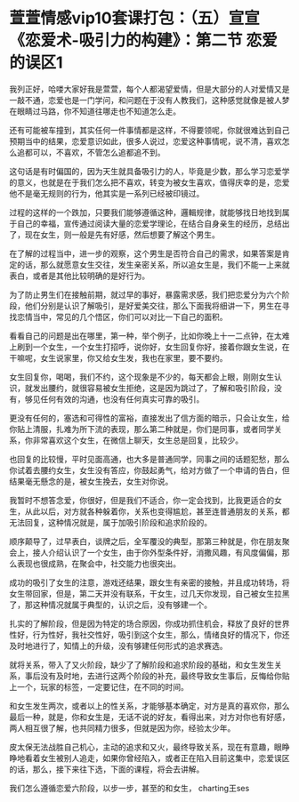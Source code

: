 # 萱萱情感vip10套课打包：（五）宣宣《恋爱术-吸引力的构建》：第二节 恋爱的误区1

我列正好，哈喽大家好我是萱萱，每个人都渴望爱情，但是大部分的人对爱情又是一敲不通，恋爱也是一门学问，和问题在于没有人教我们，这种感觉就像是被人梦在眼睛过马路，你不知道往哪走也不知道怎么走。

还有可能被车撞到，其实任何一件事情都是这样，不得要领呢，你就很难达到自己预期当中的结果，恋爱意识如此，很多人说过，恋爱这种事情呢，说不清，喜欢怎么追都可以，不喜欢，不管怎么追都追不到。

这句话是有时偏国的，因为天生就具备吸引力的人，毕竟是少数，那么学习恋爱学的意义，也就是在于我们怎么把不喜欢，转变为被女生喜欢，值得庆幸的是，恋爱他不是毫无规则的行为，他其实是一系列已经被印镜过。

过程的这样的一个跌加，只要我们能够遵循这种，邏輯规律，就能够找日地找到属于自己的幸福，宣传通过阅读大量的恋爱学理论，在结合自身亲生的经历，总结出了，现在女生，则一般是先有好感，然后想要了解这个男生。

在了解的过程当中，进一步的观察，这个男生是否符合自己的需求，如果答案是肯定的话，那么就愿意女生交往，发生亲密关系，所以追女生是，我们不能一上来就表白，或者是其他比较明确的是好行为。

为了防止男生们在接触前期，就过早的事好，暴露需求感，我们把恋爱分为六个阶段，他们分别是认识了解吸引，是好爱美交往，那么下面我将细讲一下，男生在寻找恋情当中，常见的几个悟区，你们可以对比一下自己的面积。

看看自己的问题是出在哪里，第一种，举个例子，比如你晚上十一二点钟，在太难上刷到一个女生，一个女生打招呼，说你好，女生回复你好，接着你跟女生说，在干嘛呢，女生说家里，你又给女生发，我也在家里，要不要约。

女生回复你，喝喝，我们不约，这个现象是不少的，每天都会上眼，刚刚女生认识，就发出腰约，就很容易被女生拒绝，这是因为跳过了，了解和吸引阶段，没有，够见任何有效的沟通，也没有任何真实可靠的吸引。

更没有任何的，塞选和可得性的富裕，直接发出了信方面的暗示，只会让女生，给你贴上清服，扎难为所下流的表现，那么第二种就是，你们是同事，或者同学关系，你非常喜欢这个女生，在微信上聊天，女生总是回复，比较少。

也回复的比较慢，平时见面高通，也大多是普通同学，同事之间的话题犯愁，那么你试着去腰约女生，女生没有答应，你鼓起勇气，给对方做了一个申请的告白，但结果毫无懸念的是，被女生挽去，女生对你说。

我暂时不想答念爱，你很好，但是我们不适合，你一定会找到，比我更适合的女生，从此以后，对方就各种躲着你，关系也变得尴尬，甚至连普通朋友的关系，都无法回复，这种情况就是，属于加吸引阶段和追求阶段的。

顺序颠导了，过早表白，谈牌之后，全军覆没的典型，那第三种就是，你在朋友聚会上，接人介绍认识了一个女生，由于你外型条件好，消撒风趣，有风度偏偏，那么表现也很成熟，在聚会中，社交能力也很突出。

成功的吸引了女生的注意，游戏还结果，跟女生有亲密的接触，并且成功转场，将女生带回家，但是，第二天并没有联系，干女生，过几天你发现，自己被女生拉黑了，那这种情况就属于典型的，认识之后，没有够建一个。

扎实的了解阶段，但是因为特定的场合原因，你成功抓住机会，释放了良好的世界性好，行为性好，我社交性好，吸引到这个女生，那么，情绪良好的情况下，你还及时地进行了，知情上的升级，没有够建任何形式的追求赛选。

就将关系，带入了又火阶段，缺少了了解阶段和追求阶段的基础，和女生发生关系，事后没有及时地，去进行这两个阶段的补充，最终导致女生事后，反悔给你贴上一个，玩家的标签，一定要记住，在不同的时间。

和女生发生两次，或者以上的性关系，才能够基本确定，对方是真的喜欢你，那么最后一种，就是，你和女生是，无话不说的好友，看得出来，对方对你也有好感，两人相互很了解，也共同精力很多，但就是因为你，经验太少年。

皮太保无法战胜自己机心，主动的追求和又火，最终导致关系，现在有意趣，眼睁睁地看着女生被别人追走，如果你曾经陷入，或者正在陷入目前这集中，恋爱误区的话，那么，接下来往下选，下面的课程，将会去讲解。

我们怎么遵循恋爱六阶段，以步一步，甚至的和女生， charting王ses